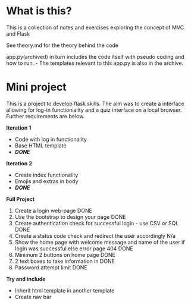 # What is this?
This is a collection of notes and exercises exploring the concept of MVC and Flask

See theory.md for the theory behind the code

app.py(archived) in turn includes the code itself with pseudo coding and how to run.
    - The templates relevant to this app.py is also in the archive.  

# Mini project
This is a project to develop flask skills. The aim was to create a interface allowing for log-in functioniality and a quiz interface on a local browser. Further requirements are below. 

**Iteration 1**
- Code with log in functionality
- Base HTML template
- ***DONE***

**Iteration 2**
- Create index functionality
- Emojis and extras in body
- ***DONE***

**Full Project**
1. Create a login web-page DONE
2. Use the bootstrap to design your page DONE
3. Create authentication check for successful login - use CSV or SQL DONE
4. Create a status code check and redirect the user accordingly N/a
5. Show the home page with welcome message and name of the user if login was successful else error page 404 DONE
6. Minimum 2 buttons on home page DONE
7. 2 text boxes to take information in DONE
8. Password attempt limit DONE

**Try and include**
- Inherit html template in another template
- Create nav bar



